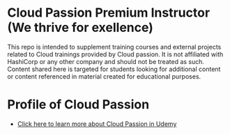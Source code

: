 # Cloud Passion Premium Instructor (We thrive for exellence)
This repo is intended to supplement training courses and external projects related to Cloud trainings provided by Cloud passion. It is not affiliated with HashiCorp or any other company  and should not be treated as such. Content shared here is targeted for students looking for additional content or content referenced in material created for educational purposes.

# Profile of Cloud Passion 

- [Click here to learn more about Cloud Passion in Udemy ](https://www.udemy.com/user/anurag-gupta-12/)
